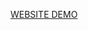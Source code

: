 [WEBSITE DEMO](https://users.metropolia.fi/~nikomeh/WebSoftwareDevelopment/WEEK_1/projectHtmlLayout/index.html)
